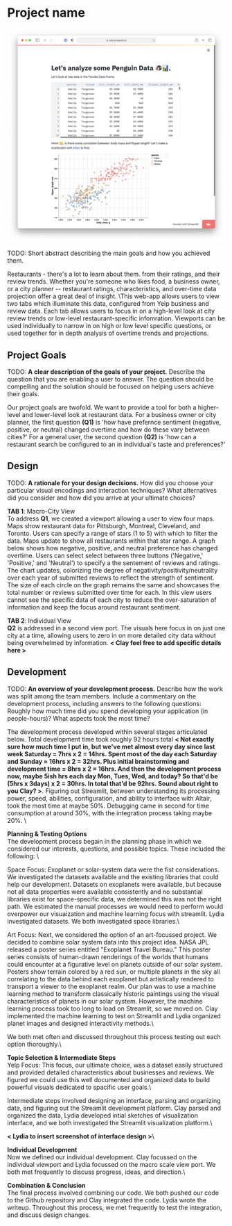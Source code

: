# Project name

![A screenshot of your application. Could be a GIF.](screenshot.png)

TODO: Short abstract describing the main goals and how you achieved them.

Restaurants - there's a lot to learn about them.  from their ratings, and their review trends. Whether you're someone who likes food, a business owner, or a city planner -- restaurant ratings, characteristics, and over-time data projection offer a great deal of insight. \\This web-app allows users to view two tabs which illuminate this data, configured from Yelp business and review data. Each tab allows users to focus in on a high-level look at city review trends or low-level restaurant-specific infomration. Viewports can be used individually to narrow in on high or low level specific questions, or used together for in depth analysis of overtime trends and projections.

## Project Goals

TODO: **A clear description of the goals of your project.** Describe the question that you are enabling a user to answer. The question should be compelling and the solution should be focused on helping users achieve their goals. 

Our project goals are twofold. We want to provide a tool for both a higher-level and lower-level look at restaurant data. For a business owner or city planner, the first question **(Q1)** is 'how have prefernce sentiment (negative, positive, or neutral) changed overtime and how do these vary between cities?' For a general user, the second question **(Q2)** is 'how can a restaurant search be configured to an in individual's taste and preferences?'

## Design

TODO: **A rationale for your design decisions.** How did you choose your particular visual encodings and interaction techniques? What alternatives did you consider and how did you arrive at your ultimate choices?

**TAB 1**: Macro-City View\
To address **Q1**, we created a viewport allowing a user to view four maps. Maps show restaurant data for Pittsburgh, Montreal, Cleveland, and Toronto. Users can specify a range of stars (1 to 5) with which to filter the data. Maps update to show all restaurants within that star range. A graph below shows how negative, positive, and neutral preference has changed overtime. Users can select select between three buttons ('Negative,' 'Positive,' and 'Neutral') to specify a the sentement of reviews and ratings. The chart updates, colorizing the degree of negativity/positivity/neutrality over each year of submitted reviews to reflect the strength of sentiment. The size of each circle on the graph remains the same and showcases the total number or reviews submitted over time for each. In this view users cannot see the specific data of each city to reduce the over-saturation of information and keep the focus around restaurant sentiment.

**TAB 2**: Individual View\
**Q2** is addressed in a second view port. The visuals here focus in on just one city at a time, allowing users to zero in on more detailed city data without being overwhelmed by information. **< Clay feel free to add specific details here >**

## Development

TODO: **An overview of your development process.** Describe how the work was split among the team members. Include a commentary on the development process, including answers to the following questions: Roughly how much time did you spend developing your application (in people-hours)? What aspects took the most time?

The development process developed within several stages articulated below. Total development time took roughly 92 hours total **< Not exactly sure how much time I put in, but we've met almost every day since last week Saturday = 7hrs x 2 = 14hrs. Spent most of the day each Saturday and Sunday = 16hrs x 2 = 32hrs. Plus initial brainstorming and development time = 8hrs x 2 = 16hrs. And then the development process now, maybe 5ish hrs each day Mon, Tues, Wed, and today? So that'd be (5hrs x 3days) x 2 = 30hrs. In total that'd be 92hrs. Sound about right to you Clay? >**. Figuring out Streamlit, between understanding its processing power, speed, abilities, configuration, and ability to interface with Altair, took the most time at maybe 50%. Debugging came in second for time consumption at around 30%, with the integration process taking maybe 20%. \

**Planning & Testing Options**\
The development process begain in the planning phase in which we considered our interests, questions, and possible topics. These included the following: \

Space Focus: Exoplanet or solar-system data were the fist considerations. We investigated the datasets available and the existing libraries that could help our development. Datasets on exoplanets were available, but because not all data properties were available consistently and no substantial libraries exist for space-specific data, we determined this was not the right path. We estimated the manual processes we would need to perform would overpower our visuaization and machine learning focus with streamlit. Lydia investigated datasets. We both investigated space libraries.\

Art Focus: Next, we considered the option of an art-focussed project. We decided to combine solar system data into this project idea. NASA JPL released a poster series entitled "Exoplanet Travel Bureau." This poster series consists of human-drawn renderings of the worlds that humans could encounter at a figurative level on planets outside of our solar system. Posters show terrain colored by a red sun, or multiple planets in the sky all correlating to the data behind each exoplanet but artistically rendered to transport a viewer to the exoplanet realm. Our plan was to use a machine learning method to transform classically historic paintings using the visual characteristics of planets in our solar system. However, the machine learning process took too long to load on Streamlit, so we moved on. Clay implemented the machine learning to test on Streamlit and Lydia organized planet images and designed interactivity methods.\

We both met often and discussed throughout this process testing out each option thoroughly.\

**Topic Selection & Intermediate Steps**\
Yelp Focus: This focus, our ultimate choice, was a dataset easily structured and provided detailed characteristics about businesses and reviews. We figured we could use this well documented and organized data to build powerful visuals dedicated to spacific user goals.\

Intermediate steps involved designing an interface, parsing and organizing data, and figuring out the Streamlit development platform. Clay parsed and organized the data, Lydia developed intial sketches of visualization interface, and we both investigated the Streamlit visualization platform.\

**< Lydia to insert screenshot of interface design >**\

**Individual Development**\
Now we defined our individual development. Clay focussed on the individual viewport and Lydia focussed on the macro scale view port. We both met frequently to discuss progress, ideas, and direction.\

**Combination & Conclusion**\
The final process involved combining our code. We both pushed our code to the Github repository and Clay integrated the code. Lydia wrote the writeup. Throughout this process, we met frequently to test the integration, and discuss design changes.
